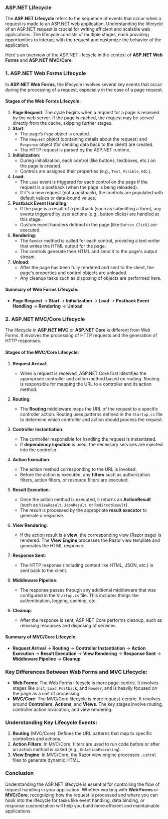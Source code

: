 ### ASP.NET Lifecycle

The **ASP.NET Lifecycle** refers to the sequence of events that occur when a request is made to an ASP.NET web application. Understanding the lifecycle of an ASP.NET request is crucial for writing efficient and scalable web applications. The lifecycle consists of multiple stages, each providing opportunities to interact with the request and customize the behavior of the application.

Here's an overview of the ASP.NET lifecycle in the context of **ASP.NET Web Forms** and **ASP.NET MVC/Core**.

### 1. **ASP.NET Web Forms Lifecycle**
In **ASP.NET Web Forms**, the lifecycle involves several key events that occur during the processing of a request, especially in the case of a page request.

#### **Stages of the Web Forms Lifecycle**:
1. **Page Request**: The cycle begins when a request for a page is received by the web server. If the page is cached, the request may be served directly from the cache, skipping further stages.
2. **Start**:
   - The page’s `Page` object is created.
   - The `Request` object (containing details about the request) and `Response` object (for sending data back to the client) are created.
   - The HTTP request is parsed by the ASP.NET runtime.
3. **Initialization**:
   - During initialization, each control (like buttons, textboxes, etc.) on the page is created.
   - Controls are assigned their properties (e.g., `Text`, `Visible`, etc.).
4. **Load**:
   - The `Load` event is triggered for each control on the page if the request is a postback (when the page is being reloaded).
   - If it's a new request (not a postback), the controls are populated with default values or data-bound values.
5. **Postback Event Handling**:
   - If the page is a result of a postback (such as submitting a form), any events triggered by user actions (e.g., button clicks) are handled at this stage.
   - Custom event handlers defined in the page (like `Button_Click`) are executed.
6. **Rendering**:
   - The `Render` method is called for each control, providing a text writer that writes the HTML output for the page.
   - The controls generate their HTML and send it to the page's output stream.
7. **Unload**:
   - After the page has been fully rendered and sent to the client, the page's properties and control objects are unloaded.
   - Any cleanup tasks such as disposing of objects are performed here.

#### **Summary of Web Forms Lifecycle**:
- **Page Request** → **Start** → **Initialization** → **Load** → **Postback Event Handling** → **Rendering** → **Unload**

### 2. **ASP.NET MVC/Core Lifecycle**
The lifecycle in **ASP.NET MVC** or **ASP.NET Core** is different from Web Forms. It involves the processing of HTTP requests and the generation of HTTP responses. 

#### **Stages of the MVC/Core Lifecycle**:
1. **Request Arrival**:
   - When a request is received, ASP.NET Core first identifies the appropriate controller and action method based on routing. Routing is responsible for mapping the URL to a controller and its action method.
   
2. **Routing**:
   - The **Routing** middleware maps the URL of the request to a specific controller action. Routing uses patterns defined in the `Startup.cs` file to determine which controller and action should process the request.
   
3. **Controller Instantiation**:
   - The controller responsible for handling the request is instantiated.
   - If **dependency injection** is used, the necessary services are injected into the controller.

4. **Action Execution**:
   - The action method corresponding to the URL is invoked. 
   - Before the action is executed, any **filters** such as authorization filters, action filters, or resource filters are executed.
   
5. **Result Execution**:
   - Once the action method is executed, it returns an **ActionResult** (such as `ViewResult`, `JsonResult`, or `RedirectResult`).
   - The result is processed by the appropriate **result executor** to generate a response.
   
6. **View Rendering**:
   - If the action result is a **view**, the corresponding view (Razor page) is rendered. The **View Engine** processes the Razor view template and generates the HTML response.
   
7. **Response Sent**:
   - The HTTP response (including content like HTML, JSON, etc.) is sent back to the client.

8. **Middleware Pipeline**:
   - The response passes through any additional middleware that was configured in the `Startup.cs` file. This includes things like authentication, logging, caching, etc.

9. **Cleanup**:
   - After the response is sent, ASP.NET Core performs cleanup, such as releasing resources and disposing of services.

#### **Summary of MVC/Core Lifecycle**:
- **Request Arrival** → **Routing** → **Controller Instantiation** → **Action Execution** → **Result Execution** → **View Rendering** → **Response Sent** → **Middleware Pipeline** → **Cleanup**

### Key Differences Between Web Forms and MVC Lifecycle:
- **Web Forms**: The Web Forms lifecycle is more page-centric. It involves stages like `Init`, `Load`, `Postback`, and `Render`, and is heavily focused on the page as a unit of processing.
- **MVC/Core**: The MVC/Core lifecycle is more request-centric. It revolves around **Controllers**, **Actions**, and **Views**. The key stages involve routing, controller action invocation, and view rendering.

### Understanding Key Lifecycle Events:
1. **Routing** (MVC/Core): Defines the URL patterns that map to specific controllers and actions.
2. **Action Filters**: In MVC/Core, filters are used to run code before or after an action method is called (e.g., `OnActionExecuting`).
3. **View Engine**: In MVC/Core, the Razor view engine processes `.cshtml` files to generate dynamic HTML.

### Conclusion
Understanding the ASP.NET lifecycle is essential for controlling the flow of request handling in your application. Whether working with **Web Forms** or **MVC/Core**, recognizing how the request is processed and where you can hook into the lifecycle for tasks like event handling, data binding, or response customization will help you build more efficient and maintainable applications.
